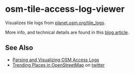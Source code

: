 osm-tile-access-log-viewer
==========================

Visualizes tile logs from [planet.osm.org/tile_logs](https://planet.openstreetmap.org/tile_logs).

More info, and technical details are found in this [blog article](http://www.openstreetmap.org/user/tyr_asd/diary/39434).

See Also
--------

* [Parsing and Visualizing OSM Access Logs](http://lukasmartinelli.ch/python/2015/05/24/parsing-and-visualizing-osm-access-logs.html)
* [Trending Places in OpenStreetMap](http://geometalab.github.io/Trending-Places-in-OpenStreetMap/) on [twitter](https://twitter.com/trending_places)

